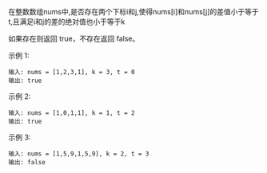 在整数数组nums中,是否存在两个下标i和j,使得nums[i]和nums[j]的差值小于等于t,且满足i和j的差的绝对值也小于等于k

如果存在则返回 true，不存在返回 false。

示例 1:
```
输入: nums = [1,2,3,1], k = 3, t = 0
输出: true
```

示例 2:
```
输入: nums = [1,0,1,1], k = 1, t = 2
输出: true
```

示例 3:

```
输入: nums = [1,5,9,1,5,9], k = 2, t = 3
输出: false
```